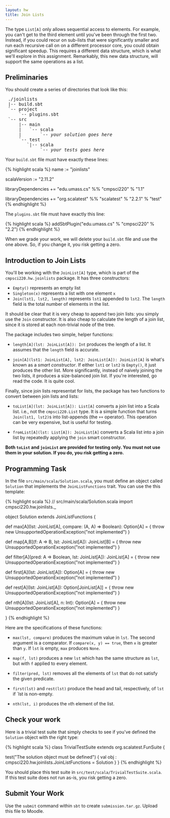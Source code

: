 ```yaml
---
layout: hw
title: Join Lists
---
```


The type `List[A]` only allows sequential access to elements. For example, you
can't get to the third element until you've been through the first two.
Instead, if you could recur on sub-lists that were significantly smaller
and run each recursive call on on a different processor core, you could
obtain significant speedup. This requires a different data structure,
which is what we'll explore in this assignment. Remarkably, this
new data structure, will support the same operations as a list.

## Preliminaries

You should create a series of directories that look like this:

<pre>
 ./joinlists
 |-- build.sbt
 `-- project
     `-- plugins.sbt
 `-- src
     |-- main
     |   `-- scala
     |       `-- <i>your solution goes here</i>
     `-- test
        `|-- scala
             `-- <i>your tests goes here</i>
</pre>

Your `build.sbt` file must have exactly these lines:

{% highlight scala %}
name := "joinlists"

scalaVersion := "2.11.2"

libraryDependencies += "edu.umass.cs" %% "cmpsci220" % "1.1"

libraryDependencies += "org.scalatest" %% "scalatest" % "2.2.1" % "test"
{% endhighlight %}

The `plugins.sbt` file must have exactly this line:

{% highlight scala %}
addSbtPlugin("edu.umass.cs" % "cmpsci220" % "2.2")
{% endhighlight %}

When we grade your work, we will delete your `build.sbt` file and use the
one above. So, if you change it, you risk getting a zero.

## Introduction to Join Lists

You'll be working with the `JoinList[A]` type, which is part
of the `cmpsci220.hw.joinlists` package. It has three constructors:

- `Empty()` represents an empty list
- `Singleton(x)` represents a list with one element `x`
- `Join(lst1, lst2, length)` represents `lst1` appended to `lst2`. The
  `length` field is the total number of elements in the list.

It should be clear that it is very cheap to append two join lists: you simply
use the `Join` constructor. It is also cheap to calculate the length of a
join list, since it is stored at each non-trivial node of the tree.

The package includes two simple, helper functions:

- `length[A](lst: JoinList[A]): Int` produces the length of a list. It assumes
  that the `length` field is accurate.

- `join[A](lst1: JoinList[A], lst2: JoinList[A]): JoinList[A]` is what's
  known as a *smart constructor*. If either `lst1` or `lst2` is `Empty()`,
  it just produces the other list. More significantly, instead of naively
  joining the two lists, it produces a size-balanced join list. If you're
  interested, go read the code. It is quite cool.

Finally, since join lists representat for lists, the package has two functions
to convert between join lists and lists:

- `toList[A](lst: JoinList[A]): List[A]` converts a join list into a Scala
  list. i.e., not the `cmpsci220.List` type. It is a simple function that
  turns `Join(lst1, lst2)`s into list-appends (the `++` operator). This
  operation can be very expensive, but is useful for testing.

- `fromList[A](lst: List[A]): JoinList[A]` converts a Scala list into a join
  list by repeatedly applying the `join` smart constructor.

**Both `toList` and `joinList` are provided for testing only. You must
not use them in your solution. If you do, you risk getting a zero.**

## Programming Task

In the file `src/main/scala/Solution.scala`, you must define an
object called `Solution` that implements the `JoinListFunctions` trait.
You can use the this template:

{% highlight scala %}
// src/main/scala/Solution.scala
import cmpsci220.hw.joinlists._

object Solution extends JoinListFunctions {

  def max[A](lst: JoinList[A], compare: (A, A) => Boolean): Option[A] = {
    throw new UnsupportedOperationException("not implemented")
  }

  def map[A,B](f: A => B, lst: JoinList[A]): JoinList[B] = {
    throw new UnsupportedOperationException("not implemented")
  }

  def filter[A](pred: A => Boolean, lst: JoinList[A]): JoinList[A] = {
    throw new UnsupportedOperationException("not implemented")
  }

  def first[A](lst: JoinList[A]): Option[A] = {
    throw new UnsupportedOperationException("not implemented")
  }

  def rest[A](lst: JoinList[A]): Option[JoinList[A]] = {
    throw new UnsupportedOperationException("not implemented")
  }

  def nth[A](lst: JoinList[A], n: Int): Option[A] =  {
    throw new UnsupportedOperationException("not implemented")
  }

}
{% endhighlight %}

Here are the specifications of these functions:

- `max(lst, compare)` produces the maximum value in `lst`. The second argument
  is a comparator. If `compare(x, y) == true`, then `x` is greater than `y`. If
  `lst` is empty, `max` produces `None`.

- `map(f, lst)` produces a new `lst` which has the same structure as `lst`,
  but with `f` applied to every element.

- `filter(pred, lst)` removes all the elements of `lst` that do not satisfy
  the given predicate.

- `first(lst)` and `rest(lst)` produce the head and tail, respectively,
   of `lst` if `lst is non-empty.

- `nth(lst, i)` produces the `n`th element of the list.

## Check your work

Here is a trivial test suite that simply checks to see if you've defined
the `Solution` object with the right type:

{% highlight scala %}
class TrivialTestSuite extends org.scalatest.FunSuite {

  test("The solution object must be defined") {
    val obj : cmpsci220.hw.joinlists.JoinListFunctions = Solution
  }
}
{% endhighlight %}

You should place this test suite in `src/test/scala/TrivialTestSuite.scala`.
If this test suite does not run as-is, you risk getting a zero.

## Submit Your Work

Use the `submit` command within `sbt` to create `submission.tar.gz`. Upload
this file to Moodle.
